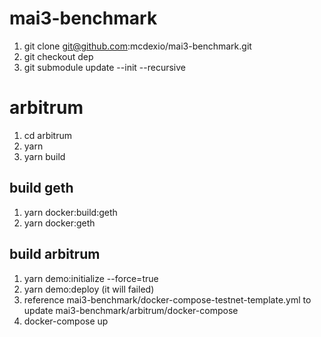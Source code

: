 # mai3-benchmark

1. git clone git@github.com:mcdexio/mai3-benchmark.git
2. git checkout dep
3. git submodule update --init --recursive

# arbitrum
1. cd arbitrum
2. yarn
3. yarn build
## build geth
1. yarn docker:build:geth
2. yarn docker:geth
## build arbitrum
1. yarn demo:initialize --force=true
2. yarn demo:deploy (it will failed)
3. reference mai3-benchmark/docker-compose-testnet-template.yml to update mai3-benchmark/arbitrum/docker-compose
4. docker-compose up
